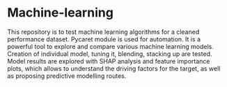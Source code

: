 # Machine-learning
This repository is to test machine learning algorithms for a cleaned performance dataset. Pycaret module is used for automation. It is a powerful tool to explore and compare various machine learning models. Creation of individual model, tuning it, blending, stacking up are tested. Model results are explored with SHAP analysis and feature importance plots, which allows to understand the driving factors for the target, as well as proposing predictive modelling routes. 
